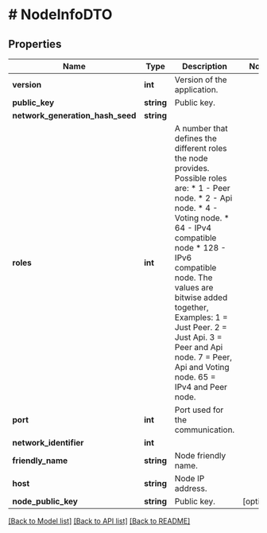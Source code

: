 # # NodeInfoDTO

## Properties

Name | Type | Description | Notes
------------ | ------------- | ------------- | -------------
**version** | **int** | Version of the application. |
**public_key** | **string** | Public key. |
**network_generation_hash_seed** | **string** |  |
**roles** | **int** | A number that defines the different roles the node provides. Possible roles are: * 1 - Peer node. * 2 - Api node. * 4 - Voting node. * 64 - IPv4 compatible node * 128 - IPv6 compatible node.  The values are bitwise added together, Examples: 1 &#x3D; Just Peer. 2 &#x3D; Just Api. 3 &#x3D; Peer and Api node. 7 &#x3D; Peer, Api and Voting node. 65 &#x3D; IPv4 and Peer node. |
**port** | **int** | Port used for the communication. |
**network_identifier** | **int** |  |
**friendly_name** | **string** | Node friendly name. |
**host** | **string** | Node IP address. |
**node_public_key** | **string** | Public key. | [optional]

[[Back to Model list]](../../README.md#models) [[Back to API list]](../../README.md#endpoints) [[Back to README]](../../README.md)
